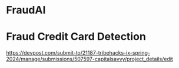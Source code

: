 # FraudAI

# Fraud Credit Card Detection

https://devpost.com/submit-to/21187-tribehacks-ix-spring-2024/manage/submissions/507597-capitalsavvy/project_details/edit
